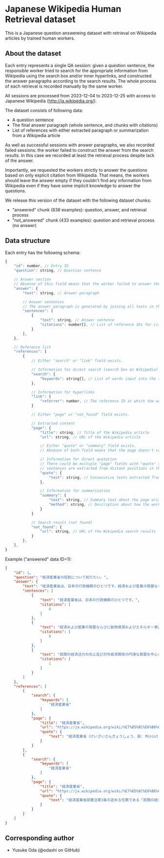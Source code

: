 # Japanese Wikipedia Human Retrieval dataset

This is a Japanese question answereing dataset with retrieval on Wikipedia articles
by trained human workers.

## About the dataset

Each entry represents a single QA session:
given a question sentence, the responsible worker tried to search for the appropriate
information from Wikipedia using the search box and/or inner hyperlinks, and constructed
the answer paragraphs according to the search results.
The whole process of each retrieval is recorded manually by the same worker.

All sessions are processed from 2023-12-04 to 2023-12-25 with access to Japanese Wikipedia
(http://ja.wikipedia.org/).

The dataset consists of following data:

* A question sentence
* The final answer paragraph (whole sentence, and chunks with citations)
* List of references with either extracted paragraph or summarization from a Wikipedia
article

As well as successful sessions with answer paragraphs, we also recorded failed sessions:
the worker failed to construct the answer from the search results.
In this case we recorded at least the retrieval process despite lack of the answer.

Importantly, we requested the workers strictly to answer the questions based on only
explicit citation from Wikipedia.
That means, the workers should leave the answer empty if they couldn't find any information
from Wikipedia even if they have some implicit knowledge to answer the questions.

We release this version of the dataset with the following dataset chunks:

* "answered" chunk (838 examples): question, answer, and retrieval process
* "not_answered" chunk (433 examples): question and retrieval process (no answer)

## Data structure

Each entry has the following schema:

```js
{
    "id": number, // Entry ID
    "question": string, // Question sentence

    // Answer section
    // Absense of this field means that the worker failed to answer the question.
    "answer": {
        "text": string, // Answer paragraph

        // Answer sentences
        // The answer paragraph is generated by joining all texts in this list.
        "sentences": [
            {
                "text": string, // Answer sentence
                "citations": number[], // List of reference IDs for citation
            }
        ],
    },

    // Reference list
    "references": [
        {
            // Either "search" or "link" field exists.

            // Information for direct search (search box on Wikipedia)
            "search": {
                "keywords": string[], // List of words input into the search box
            },

            // Information for hyperlinks
            "link": {
                "referrer": number, // The reference ID at which the worker clicked the hyperlink
            }

            // Either "page" or "not_found" field exists.

            // Extracted content
            "page": {
                "title": string, // Title of the Wikipedia article
                "url": string, // URL of the Wikipedia article

                // Either "quote" or "summary" field exists.
                // Absense of both field means that the page doesn't contain appropriate data.

                // Information for direct quotation
                // There could be multiple "page" fields with "quote" subfield if multiple
                // sentences are extracted from distant positions in the same page.
                "quote": {
                    "text": string, // Consecutive texts extracted from the article
                },

                // Information for summarization
                "summary": {
                    "text": string, // Summary text about the page written by the worker.
                    "method": string, // Description about how the worker wrote the summary.
                }
            }

            // Search result (not found)
            "not_found": {
                "url": string, // URL of the Wikipedia search results
            }
        },
    ],
}
```

Example ("answered" data ID=1):

```json
{
    "id": 1,
    "question": "経済産業省の役割について知りたい。",
    "answer": {
        "text": "経済産業省は、日本の行政機関のひとつです。経済および産業の発展ならびに鉱物資源およびエネルギー資源の供給に関する行政を所管しています。民間の経済活力の向上及び対外経済関係の円滑な発展を中心とする経済及び産業の発展並びに鉱物資源及びエネルギー資源の安定的かつ効率的な供給の確保を図るために、マクロ経済政策、産業政策、通商政策、貿易管理業務、産業技術政策、流通政策、エネルギー政策などを所管しています。",
        "sentences": [
            {
                "text": "経済産業省は、日本の行政機関のひとつです。",
                "citations": [
                    0
                ]
            },
            {
                "text": "経済および産業の発展ならびに鉱物資源およびエネルギー資源の供給に関する行政を所管しています。",
                "citations": [
                    0
                ]
            },
            {
                "text": "民間の経済活力の向上及び対外経済関係の円滑な発展を中心とする経済及び産業の発展並びに鉱物資源及びエネルギー資源の安定的かつ効率的な供給の確保を図るために、マクロ経済政策、産業政策、通商政策、貿易管理業務、産業技術政策、流通政策、エネルギー政策などを所管しています。",
                "citations": [
                    1
                ]
            }
        ]
    },
    "references": [
        {
            "search": {
                "keywords": [
                    "経済産業省"
                ]
            },
            "page": {
                "title": "経済産業省",
                "url": "https://ja.wikipedia.org/wiki/%E7%B5%8C%E6%B8%88%E7%94%A3%E6%A5%AD%E7%9C%81",
                "quote": {
                    "text": "経済産業省（けいざいさんぎょうしょう、英: Ministry of Economy, Trade and Industry、略称: METI）は、日本の行政機関のひとつ[4]。経済および産業の発展ならびに鉱物資源およびエネルギー資源の供給に関する行政を所管する[注釈 1]。"
                }
            }
        },
        {
            "search": {
                "keywords": [
                    "経済産業省"
                ]
            },
            "page": {
                "title": "経済産業省",
                "url": "https://ja.wikipedia.org/wiki/%E7%B5%8C%E6%B8%88%E7%94%A3%E6%A5%AD%E7%9C%81",
                "quote": {
                    "text": "経済産業省設置法第3条の定める任務である「民間の経済活力の向上及び対外経済関係の円滑な発展を中心とする経済及び産業の発展並びに鉱物資源及びエネルギー資源の安定的かつ効率的な供給の確保を図ること」を達成するため、マクロ経済政策、産業政策、通商政策、貿易管理業務、産業技術政策、流通政策、エネルギー政策などを所管する。"
                }
            }
        }
    ]
}
```

## Corresponding author

* Yusuke Oda (@odashi on GitHub)